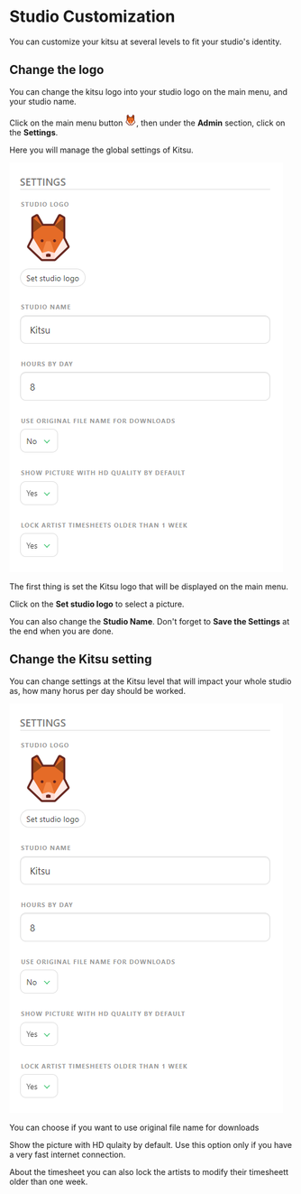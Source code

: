 # Studio Customization

You can customize your kitsu at several levels to fit your studio's identity.

## Change the logo

You can change the kitsu logo into your studio logo on the main menu, and your studio name.

Click on the main menu button 
![Main Menu Button](../img/getting-started/main_button.png), then under the **Admin** section, click on the **Settings**.

Here you will manage the global settings of Kitsu.

![Kitsu Settings](../img/getting-started/kitsu_setting.png)

The first thing is set the Kitsu logo that will be displayed on the main menu.

Click on the **Set studio logo** to select a picture.

You can also change the **Studio Name**. Don't forget to **Save the Settings** at the end when you are done.

## Change the Kitsu setting

You can change settings at the Kitsu level that will impact your whole studio as, how many horus per day should be worked.

![Kitsu Settings](../img/getting-started/kitsu_setting.png)

You can choose if you want to use original file name for downloads

Show the picture with HD qulaity by default. Use this option only if you have a very fast internet connection.

About the timesheet you can also lock the artists to modify their timesheett older than one week.



